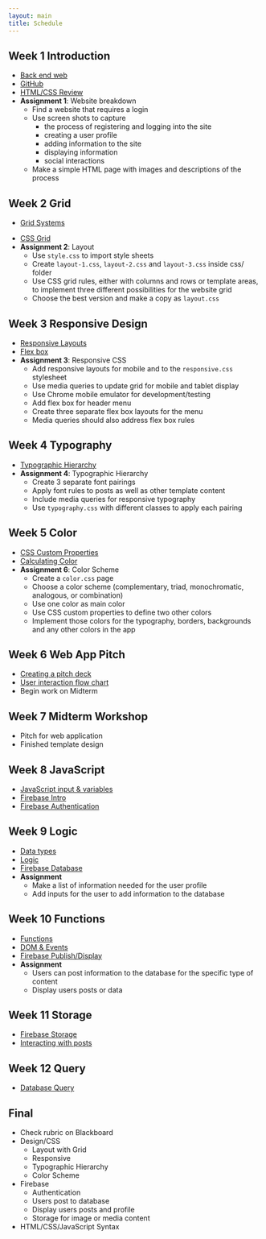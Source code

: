 ```yaml
---
layout: main
title: Schedule
---
```


## Week 1 **Introduction**
- [Back end web](notes/backend)
- [GitHub](notes/github/client)
- [HTML/CSS Review](notes/review)
- **Assignment 1**: Website breakdown
	- Find a website that requires a login
	- Use screen shots to capture 
		- the process of registering and logging into the site
		- creating a user profile
		- adding information to the site
		- displaying information
		- social interactions
	- Make a simple HTML page with images and descriptions of the process

## Week 2 **Grid**
- [Grid Systems](notes/grid/)
<!-- - [Forking a Project on GitHub](notes/github/fork) -->
- [CSS Grid](notes/grid/css/)
- **Assignment 2**: Layout
	- Use `style.css` to import style sheets
	- Create `layout-1.css`, `layout-2.css` and `layout-3.css` inside css/ folder
	- Use CSS grid rules, either with columns and rows or template areas, to implement three different possibilities for the website grid
	- Choose the best version and make a copy as `layout.css`

## Week 3 **Responsive Design**
- [Responsive Layouts](notes/responsive/media)
- [Flex box](notes/responsive/flex)
- **Assignment 3**: Responsive CSS
	- Add responsive layouts for mobile and to the `responsive.css` stylesheet
	- Use media queries to update grid for mobile and tablet display
	- Use Chrome mobile emulator for development/testing
	- Add flex box for header menu
	- Create three separate flex box layouts for the menu
	- Media queries should also address flex box rules

## Week 4 **Typography**
- [Typographic Hierarchy](notes/typography/)
- **Assignment 4**: Typographic Hierarchy
	- Create 3 separate font pairings
	- Apply font rules to posts as well as other template content
	- Include media queries for responsive typography
	- Use `typography.css` with different classes to apply each pairing

## Week 5 **Color**
- [CSS Custom Properties](notes/color/custom)
- [Calculating Color](notes/color/calculating) <!-- figure out how to refactor this -->
- **Assignment 6**: Color Scheme
	- Create a `color.css` page
	- Choose a color scheme (complementary, triad, monochromatic, analogous, or combination)
	- Use one color as main color
	- Use CSS custom properties to define two other colors
	- Implement those colors for the typography, borders, backgrounds and any other colors in the app

## Week 6 **Web App Pitch**
- [Creating a pitch deck](notes/pitch/)
- [User interaction flow chart](notes/ui/)
- Begin work on Midterm

## Week 7 **Midterm Workshop**
- Pitch for web application
- Finished template design

## Week 8 **JavaScript**
- [JavaScript input & variables](notes/javascript/input/)
- [Firebase Intro](notes/firebase/intro)
- [Firebase Authentication](notes/firebase/auth)

## Week 9 **Logic**
- [Data types](notes/javascript/data_types)
- [Logic](notes/javascript/logic)
- [Firebase Database](notes/firebase/db)
- **Assignment**
	- Make a list of information needed for the user profile
	- Add inputs for the user to add information to the database

## Week 10 **Functions**
- [Functions](notes/javascript/functions/)
- [DOM & Events](notes/javascript/events)
- [Firebase Publish/Display](notes/firebase/post)
- **Assignment**
	- Users can post information to the database for the specific type of content
	- Display users posts or data

## Week 11 **Storage**
- [Firebase Storage](notes/firebase/storage)
- [Interacting with posts](notes/firebase/likes)

## Week 12 **Query**
- [Database Query](notes/firebase/query)


## Final 
- Check rubric on Blackboard
- Design/CSS
	- Layout with Grid
	- Responsive
	- Typographic Hierarchy
	- Color Scheme
- Firebase
	- Authentication
	- Users post to database
	- Display users posts and profile
	- Storage for image or media content
- HTML/CSS/JavaScript Syntax

<!-- 
query

week 14 - workshop
week 15 - workshop

search/query
- get text and then check for string
- add tags, then search tags

## Week 11 **JSON Data & API**
- [JSON](notes/javascript/json)


## Week 13 **Data**
- [Google Maps API](notes/javascript/google_maps/)

## Week 14 **Final**
	to do for app
	- all users page
	- all posts page
	- user routes page
	- post route page
	- search function?
	

	other topics
- debugging

2019 redo
- local server
	- Terminal - cd Desktop/mmp350 - python -m SimpleHTTPServer 8000
	- editor.p5js.org ?? - need to understand file stuff on computer
	- firefox?? 

urls
- mmp, bmcc, mm.p, 
- mmp.pizza 9.99 (69.99)
- mmp.ninja 9.99 (24.99)
- mmp.computer 19.99 (39.99)
- mmp.codes 9.99 (69.99)

edit pad
- http://scratchpad.io/ - live code editing - in class collaborations?
- https://firebase.googleblog.com/2013/04/announcing-firepad-our-open-source.html

- new stuff
	- github desktop client no terminal
	- fork html projects for assignments
	- no brackets
	

http://www.scholastic.com/samsungacademy/downloads/SS4_IP_TeacherGuide.pdf
https://piktochart.com/blog/startup-pitch-decks-what-you-can-learn/ // safari
https://slidebean.com/blog/startups/pitch-deck-examples
pitch
- intro/one liner
- audience
- problem
- solution
- mock up
- flow chart

firebase stuff
https://firebase.google.com/docs/database/web/lists-of-data#reading_and_writing_lists
https://firebase.googleblog.com/2014/04/best-practices-arrays-in-firebase.html
https://stackoverflow.com/questions/45527780/node-js-iterate-through-nested-firebase-json-tree
http://shiffman.net/a2z/firebase/

midterm/final options
pitch a backend site -> build the backend site
design wireframes -> use class example


http://350spring14.blogs.peopleio.net/category/assignment/
 -->